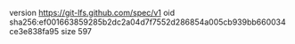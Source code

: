 version https://git-lfs.github.com/spec/v1
oid sha256:ef001663859285b2dc2a04d7f7552d286854a005cb939bb660034ce3e838fa95
size 597
